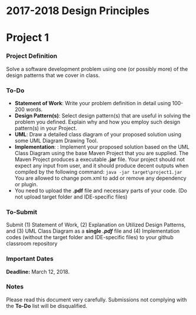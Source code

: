 # 2017-2018 Design Principles
# Project 1
### Project Definition
Solve a software development problem using one (or possibly more) of the design patterns that we cover in class. 
###  To-Do
- **Statement of Work**: Write your problem definition in detail using 100-200 words.
- **Design Pattern(s)**: Select design pattern(s) that are useful in solving the problem you defined. Explain why and how you employ such design pattern(s) in your Project.
 - **UML**: Draw a detailed class diagram of your proposed solution using some UML Diagram Drawing Tool.
- **Implementation**: : Implement your proposed solution based on the UML Class Diagram using the base Maven Project that you are supplied. The Maven Project produces a executable **.jar** file. 
Your project should not expect any input from user, and it should produce decent outputs when compiled by the following command:  `java -jar target\project1.jar`
You are allowed to change pom.xml to add or remove any dependency or plugin.
- You need to upload the **.pdf** file and necessary parts of your code. (Do not upload target folder and IDE-specific files)

###  To-Submit
Submit (1) Statement of Work, (2) Explanation on Utilized Design Patterns, and (3) UML Class Diagram as a **single _.pdf_** file and (4) Implementation codes (without the target folder and IDE-specific files) to your github classroom repository

### Important Dates
**Deadline:**  March 12, 2018.

### Notes
Please read this document very carefully. 
Submissions not complying with the **To-Do** list will be disqualified.
